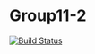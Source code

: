 # Group11-2

[![Build Status](https://travis-ci.org/cs361-W16/Group11-2.svg?branch=master)](https://travis-ci.org/cs361-W16/Group11-2)
